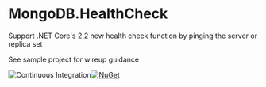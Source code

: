 # MongoDB.HealthCheck
Support .NET Core's 2.2 new health check function by pinging the server or replica set

See sample project for wireup guidance

![Continuous Integration](https://github.com/buvinghausen/MongoDB.HealthCheck/workflows/Continuous%20Integration/badge.svg?branch=master)[![NuGet](https://img.shields.io/nuget/v/MongoDB.HealthCheck.svg)](https://www.nuget.org/packages/MongoDB.HealthCheck/)
